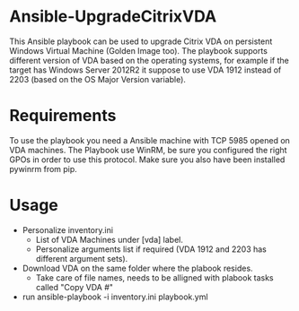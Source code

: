 # Ansible-UpgradeCitrixVDA

This Ansible playbook can be used to upgrade Citrix VDA on persistent Windows Virtual Machine (Golden Image too).
The playbook supports different version of VDA based on the operating systems, for example if the target has Windows Server 2012R2 it suppose to use VDA 1912 instead of 2203 (based on the OS Major Version variable).


# Requirements
To use the playbook you need a Ansible machine with TCP 5985 opened on VDA machines. 
The Playbook use WinRM, be sure you configured the right GPOs in order to use this protocol. Make sure you also have been installed pywinrm from pip.


# Usage
- Personalize inventory.ini
    - List of VDA Machines under [vda] label.
    - Personalize arguments list if required (VDA 1912 and 2203 has different argument sets).
- Download VDA on the same folder where the plabook resides.
    - Take care of file names, needs to be alligned with plabook tasks called "Copy VDA #"
- run ansible-playbook -i inventory.ini playbook.yml